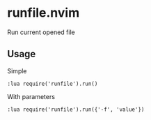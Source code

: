 # runfile.nvim

Run current opened file

## Usage

Simple

```
:lua require('runfile').run()
```

With parameters

```
:lua require('runfile').run({'-f', 'value'})
```
